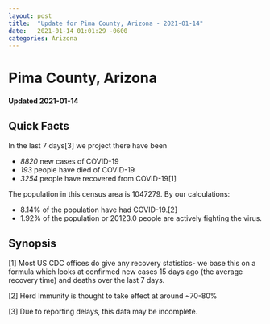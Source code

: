 ```yaml
---
layout: post
title:  "Update for Pima County, Arizona - 2021-01-14"
date:   2021-01-14 01:01:29 -0600
categories: Arizona
---
```


# Pima County, Arizona
#### Updated 2021-01-14

## Quick Facts

In the last 7 days[3] we project there have been
- *8820* new cases of COVID-19
- *193* people have died of COVID-19
- *3254* people have recovered from COVID-19[1]

The population in this census area is 1047279. By our calculations:
- 8.14% of the population have had COVID-19.[2]
- 1.92% of the population or 20123.0 people are actively fighting the virus.

## Synopsis




[1] Most US CDC offices do give any recovery statistics- we base this on a formula which looks at confirmed new cases
15 days ago (the average recovery time) and deaths over the last 7 days.

[2] Herd Immunity is thought to take effect at around ~70-80%

[3] Due to reporting delays, this data may be incomplete.
 
    